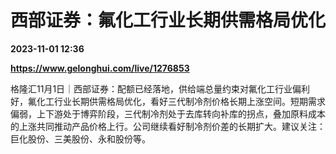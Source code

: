# 西部证券：氟化工行业长期供需格局优化

**2023-11-01 12:36**

**https://www.gelonghui.com/live/1276853**

格隆汇11月1日｜西部证券：配额已经落地，供给端总量约束对氟化工行业偏利好，氟化工行业长期供需格局优化，看好三代制冷剂价格长期上涨空间。短期需求偏弱，上下游处于博弈阶段，三代制冷剂处于去库转向补库的拐点，叠加原料成本的上涨共同推动产品价格上行。公司继续看好制冷剂价差的长期扩大。建议关注：巨化股份、三美股份、永和股份等。